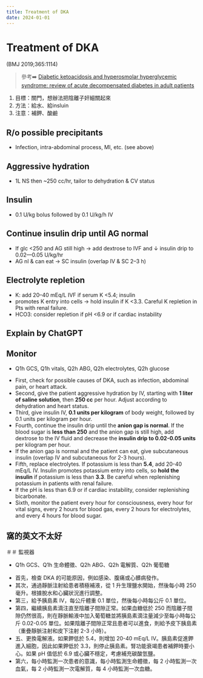 ```yaml
---
title: Treatment of DKA
date: 2024-01-01
---
```

# Treatment of DKA

(BMJ 2019;365:1114)

> 參考➡️ [Diabetic ketoacidosis and hyperosmolar hyperglycemic syndrome: review of acute decompensated diabetes in adult patients](https://www.bmj.com/content/365/bmj.l1114.full)
1. 目標：關門，想辦法把陰離子奸細關起來
2. 方法：給水、給insluin
3. 注意：補鉀、酸鹼


## R/o possible precipitants
* Infection, intra-abdominal process, MI, etc. (see above)
## Aggressive hydration
* 1L NS then ~250 cc/hr, tailor to dehydration & CV status
## Insulin
* 0.1 U/kg bolus followed by 0.1 U/kg/h IV
## Continue insulin drip until AG normal
* If glc <250 and AG still high → add dextrose to IVF and ↓ insulin drip to 0.02—0.05 U/kg/hr
* AG nl & can eat → SC insulin (overlap IV & SC 2–3 h)
## Electrolyte repletion
* K: add 20–40 mEq/L IVF if serum K <5.4; insulin
* promotes K entry into cells → hold insulin if K <3.3. Careful K repletion in Pts with renal failure.
* HCO3: consider repletion if pH <6.9 or if cardiac instability


## Explain by ChatGPT

## Monitor

* Q1h GCS, Q1h vitals, Q2h ABG, Q2h electrolytes, Q2h glucose

- First, check for possible causes of DKA, such as infection, abdominal pain, or heart attack.
- Second, give the patient aggressive hydration by IV, starting with **1 liter of saline solution**, then **250 cc** per hour. Adjust according to dehydration and heart status.
- Third, give insulin IV, **0.1 units per kilogram** of body weight, followed by 0.1 units per kilogram per hour.
- Fourth, continue the insulin drip until the **anion gap is normal**. If the blood sugar is **less than 250** and the anion gap is still high, add dextrose to the IV fluid and decrease the **insulin drip to 0.02-0.05 units** per kilogram per hour.
- If the anion gap is normal and the patient can eat, give subcutaneous insulin (overlap IV and subcutaneous for 2-3 hours).
- Fifth, replace electrolytes. If potassium is less than **5.4**, add 20-40 mEq/L IV. Insulin promotes potassium entry into cells, so **hold the insulin** if potassium is less than **3.3**. Be careful when replenishing potassium in patients with renal failure.
- If the pH is less than 6.9 or if cardiac instability, consider replenishing bicarbonate.
- Sixth, monitor the patient every hour for consciousness, every hour for vital signs, every 2 hours for blood gas, every 2 hours for electrolytes, and every 4 hours for blood sugar.

## 窩的英文不太好

＃＃ 監視器
* Q1h GCS、Q1h 生命體徵、Q2h ABG、Q2h 電解質、Q2h 葡萄糖

- 首先，檢查 DKA 的可能原因，例如感染、腹痛或心髒病發作。
- 其次，通過靜脈注射給患者積極補液，從 1 升生理鹽水開始，然後每小時 250 毫升。根據脫水和心臟狀況進行調整。
- 第三，給予胰島素 IV，每公斤體重 0.1 單位，然後每小時每公斤 0.1 單位。
- 第四，繼續胰島素滴注直至陰離子間隙正常。如果血糖低於 250 而陰離子間隙仍然很高，則在靜脈輸液中加入葡萄糖並將胰島素滴注量減少至每小時每公斤 0.02-0.05 單位。如果陰離子間隙正常且患者可以進食，則給予皮下胰島素（重疊靜脈注射和皮下注射 2-3 小時）。
- 五、更換電解液。如果鉀低於 5.4，則增加 20-40 mEq/L IV。胰島素促進鉀進入細胞，因此如果鉀低於 3.3，則停止胰島素。腎功能衰竭患者補鉀時要小心。如果 pH 值低於 6.9 或心臟不穩定，考慮補充碳酸氫鹽。
- 第六，每小時監測一次患者的意識，每小時監測生命體徵，每 2 小時監測一次血氣，每 2 小時監測一次電解質，每 4 小時監測一次血糖。
